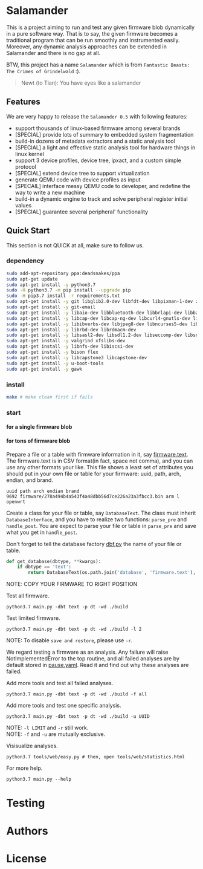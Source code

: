 # Salamander

This is a project aiming to run and test any given firmware blob dynamically in a pure software way.
That is to say, the given firmware becomes a traditional program that can be run smoothly
and instrumented easily. Moreover, any dynamic analysis approaches can be extended in Salamander and there is no gap at all.

BTW, this project has a name `Salamander` which is from `Fantastic Beasts: The Crimes of Grindelwald` :).

>Newt (to Tian): You have eyes like a salamander

## Features

We are very happy to release the `Salamander 0.5` with following features:
+ support thousands of linux-based firmware among several brands
+ [SPECIAL] provide lots of summary to embedded system fragmentation
+ build-in dozens of metadata extractors and a static analysis tool
+ [SPECIAL] a light and effective static analysis tool for hardware things in linux kernel
+ support 3 device profiles, device tree, ipxact, and a custom simple protocol
+ [SPECIAL] extend device tree to support virtualization
+ generate QEMU code with device profiles as input
+ [SPECAIL] interface messy QEMU code to developer, and redefine the way to write a new machine
+ build-in a dynamic engine to track and solve peripheral register initial values
+ [SPECIAL] guarantee several peripheral' functionality

## Quick Start

This section is not QUICK at all, make sure to follow us.
 
### dependency

```bash
sudo add-apt-repository ppa:deadsnakes/ppa
sudo apt-get update
sudo apt-get install -y python3.7
sudo -H python3.7 -m pip install --upgrade pip
sudo -H pip3.7 install -r requirements.txt
sudo apt-get install -y git libglib2.0-dev libfdt-dev libpixman-1-dev zlib1g-dev
sudo apt-get install -y git-email
sudo apt-get install -y libaio-dev libbluetooth-dev libbrlapi-dev libbz2-dev
sudo apt-get install -y libcap-dev libcap-ng-dev libcurl4-gnutls-dev libgtk-3-dev
sudo apt-get install -y libibverbs-dev libjpeg8-dev libncurses5-dev libnuma-dev
sudo apt-get install -y librbd-dev librdmacm-dev
sudo apt-get install -y libsasl2-dev libsdl1.2-dev libseccomp-dev libsnappy-dev libssh2-1-dev
sudo apt-get install -y valgrind xfslibs-dev
sudo apt-get install -y libnfs-dev libiscsi-dev
sudo apt-get install -y bison flex
sudo apt-get install -y libcapstone3 libcapstone-dev
sudo apt-get install -y u-boot-tools
sudo apt-get install -y gawk
```

### install
```bash
make # make clean first if fails
```

### start 

#### for a single firmware blob
#### for tons of firmware blob

Prepare a file or a table with firmware information in it, say [firmware.text](./database/firmware.text).
The firmware.text is in CSV format(in fact, space not comma), and you can use any other formats your like. 
This file shows a least set of attributes you should put in your own file or table for your firmware:
uuid, path, arch, endian, and brand.

```text
uuid path arch endian brand
9692 firmware/278a494b4a543f4a48dbb56d7ce226a23a3fbcc3.bin arm l openwrt
```

Create a class for your file or table, say `DatabaseText`. The class must inherit `DatabaseInterface`, and you
have to realize two functions: `parse_pre` and `handle_post`. You are expect to parse your file or table in
`parse_pre` and save what you get in `handle_post`.

Don\'t forget to tell the database factory [dbf.py](./database/dbf.py) the name of your file or table.

```python
def get_database(dbtype, **kwargs):
    if dbtype == 'text':
        return DatabaseText(os.path.join('database', 'firmware.text'), **kwargs)
```

NOTE: COPY YOUR FIRMWARE TO RIGHT POSITION

Test all firmware.

```shell script
python3.7 main.py -dbt text -p dt -wd ./build
```

Test limited firmware.

```shell script
python3.7 main.py -dbt text -p dt -wd ./build -l 2
```

NOTE: To disable `save and restore`, please use `-r`.

We regard testing a firmware as an analysis. Any failure will raise NotImplementedError to the top routine, 
and all failed analyses are by default stored in [pause.yaml](./database/pause.yaml).
Read it and find out why these analyses are failed.


Add more tools and test all failed analyses.

```shell script
python3.7 main.py -dbt text -p dt -wd ./build -f all
```

Add more tools and test one specific analysis.

```shell script
python3.7 main.py -dbt text -p dt -wd ./build -u UUID
```

NOTE: `-l LIMIT` and `-r` still work.  
NOTE: `-f` and `-u` are mutually exclusive.

Visisualize analyses.

```shell script
python3.7 tools/web/easy.py # then, open tools/web/statistics.html
```

For more help.
```shell script
python3.7 main.py --help
```

# Testing
# Authors
# License

